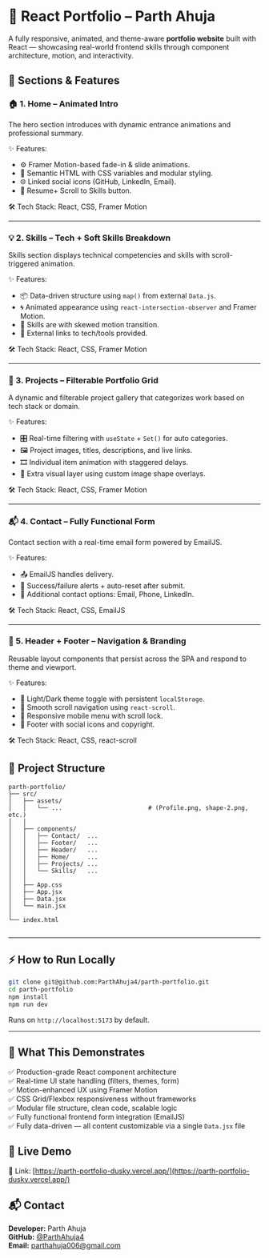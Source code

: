 # 🚀 React Portfolio – Parth Ahuja

A fully responsive, animated, and theme-aware **portfolio website** built with React — showcasing real-world frontend skills through component architecture, motion, and interactivity.


## 💼 Sections & Features


### 🏠 1. Home – Animated Intro

The hero section introduces with dynamic entrance animations and professional summary.

✨ Features:

- ⚙️ Framer Motion-based fade-in & slide animations.
- 🧠 Semantic HTML with CSS variables and modular styling.
- 🌐 Linked social icons (GitHub, LinkedIn, Email).
- 📄 Resume+ Scroll to Skills button.

🛠️ Tech Stack: React, CSS, Framer Motion

---

### 💡 2. Skills – Tech + Soft Skills Breakdown

Skills section displays technical competencies and skills with scroll-triggered animation.

✨ Features:

- 📦 Data-driven structure using `map()` from external `Data.js`.
- 🌀 Animated appearance using `react-intersection-observer` and Framer Motion.
- 🧠 Skills are with skewed motion transition.
- 🔗 External links to tech/tools provided.

🛠️ Tech Stack: React, CSS, Framer Motion

---

### 🧠 3. Projects – Filterable Portfolio Grid

A dynamic and filterable project gallery that categorizes work based on tech stack or domain.

✨ Features:

- 🎛️ Real-time filtering with `useState` + `Set()` for auto categories.
- 🖼️ Project images, titles, descriptions, and live links.
- 🎞️ Individual item animation with staggered delays.
- 💠 Extra visual layer using custom image shape overlays.

🛠️ Tech Stack: React, CSS, Framer Motion

---

### 📬 4. Contact – Fully Functional Form

Contact section with a real-time email form powered by EmailJS.

✨ Features:
- 📤 EmailJS handles delivery.
- 🔁 Success/failure alerts + auto-reset after submit.
- 💬 Additional contact options: Email, Phone, LinkedIn.

🛠️ Tech Stack: React, CSS, EmailJS

---

### 🔗 5. Header + Footer – Navigation & Branding

Reusable layout components that persist across the SPA and respond to theme and viewport.

✨ Features:

- 🎨 Light/Dark theme toggle with persistent `localStorage`.
- 🧭 Smooth scroll navigation using `react-scroll`.
- 📱 Responsive mobile menu with scroll lock.
- 👣 Footer with social icons and copyright.

🛠️ Tech Stack: React, CSS, react-scroll


## 📂 Project Structure


```
parth-portfolio/
├── src/
│   ├── assets/                        
│   │   └── ...                        # (Profile.png, shape-2.png, etc.)
│   │
│   ├── components/                    
│   │   ├── Contact/  ...               
│   │   ├── Footer/   ...                
│   │   ├── Header/   ...              
│   │   ├── Home/     ...            
│   │   ├── Projects/ ...                
│   │   └── Skills/   ...           
│   │
│   ├── App.css                        
│   ├── App.jsx                        
│   ├── Data.jsx                       
│   └── main.jsx                       
│
└── index.html


```

---

## ⚡ How to Run Locally

```bash
git clone git@github.com:ParthAhuja4/parth-portfolio.git
cd parth-portfolio
npm install
npm run dev

```

Runs on `http://localhost:5173` by default.

----------

## 🧠 What This Demonstrates

✅ Production-grade React component architecture  
✅ Real-time UI state handling (filters, themes, form)  
✅ Motion-enhanced UX using Framer Motion  
✅ CSS Grid/Flexbox responsiveness without frameworks  
✅ Modular file structure, clean code, scalable logic  
✅ Fully functional frontend form integration (EmailJS)  
✅ Fully data-driven — all content customizable via a single `Data.jsx` file



## 🔗 Live Demo

🧪 Link: [https://parth-portfolio-dusky.vercel.app/](https://parth-portfolio-dusky.vercel.app/)  



## 📬 Contact

**Developer:** Parth Ahuja  
**GitHub:** [@ParthAhuja4](https://github.com/ParthAhuja4)  
**Email:** [parthahuja006@gmail.com](mailto:parthahuja006@gmail.com)

